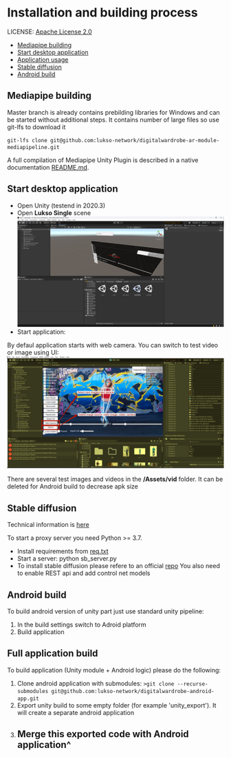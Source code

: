 # Installation and building process

LICENSE: [Apache License 2.0](/LICENSE)

- [Mediapipe building](#mediapipe-building)
- [Start desktop application](#start-desktop-application)
- [Application usage](/Docs/application_usage.md)
- [Stable diffusion](#stable-diffusion)
- [Android build](#android-build)

## Mediapipe building

Master branch is already contains prebilding libraries for Windows and can be started without additional steps. It contains number of large files so use git-lfs to download it
```
git-lfs clone git@github.com:lukso-network/digitalwardrobe-ar-module-mediapipeline.git
```

A full compilation of Mediapipe Unity Plugin is described in a native documentation [README.md](/README.md).

## Start desktop application

- Open Unity (testend in 2020.3)
- Open **Lukso Single** scene ![](/Docs/images/lukso_scene.jpg)
- Start application:

By defaul application starts with web camera. You can switch to test video or image using UI: ![](/Docs/images/sources.jpg)

There are several test images and videos in the **/Assets/vid** folder. It can be deleted for Android build to decrease apk size

## Stable diffusion

Technical information is [here](/Docs/index.md#stable-diffusion)

To start a proxy server you need Python >= 3.7. 
- Install requirements from [req.txt](/Docs/sb_server/req.txt)
- Start a server: python sb_server.py
- To install stable diffusion please refere to an official [repo](https://gitgud.io/AUTOMATIC1111/stable-diffusion-webui)
You also need to enable REST api and add control net models

## Android build

To build android version of unity part just use standard unity pipeline:
1. In the build settings switch to Adroid platform
2. Build application

## Full application build 
To build application (Unity module + Android logic) please do the following:
1. Clone android application with submodules: ```>git clone --recurse-submodules git@github.com:lukso-network/digitalwardrobe-android-app.git```
1. Export unity build to some empty folder (for example 'unity_export'). It will create a separate android application
1. Merge this exported code with Android application^
   -


